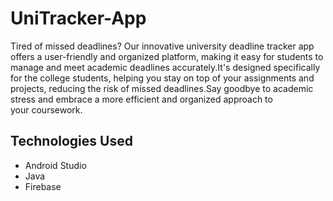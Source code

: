 # UniTracker-App

Tired of missed deadlines? Our innovative university deadline tracker app offers a user-friendly and organized platform, making it easy for students to manage and meet academic deadlines accurately.It's designed specifically for the college students, helping you stay on top of your assignments and projects, reducing the risk of missed deadlines.Say goodbye to academic stress and embrace a more efficient and organized approach to your coursework.


## Technologies Used
- Android Studio
- Java
- Firebase
